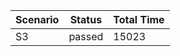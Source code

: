 | **Scenario** | **Status** | **Total Time** |
|--------------|------------|--------------------|
| S3 | passed | 15023 |
